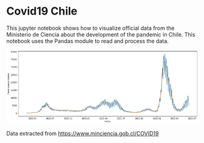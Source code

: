 # Covid19 Chile

This jupyter notebook shows how to visualize official data from the Ministerio de Ciencia about the development of the pandemic in Chile. This notebook uses the Pandas module to read and process the data. 

![Image](plots_arxiv/20220614.png)

Data extracted from https://www.minciencia.gob.cl/COVID19
